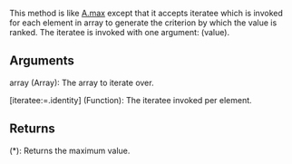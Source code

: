 This method is like [A.max](/?id=max) except that it accepts iteratee which is invoked for each element in array to generate the criterion by which the value is ranked. The iteratee is invoked with one argument: (value).

## Arguments
array (Array): The array to iterate over.

[iteratee:=.identity] (Function): The iteratee invoked per element.


## Returns
(*): Returns the maximum value.